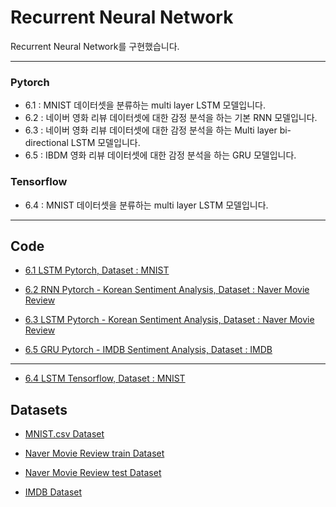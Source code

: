 # Recurrent Neural Network   

Recurrent Neural Network를 구현했습니다.   

---

### Pytorch

- 6.1 : MNIST 데이터셋을 분류하는 multi layer LSTM 모델입니다.
- 6.2 : 네이버 영화 리뷰 데이터셋에 대한 감정 분석을 하는 기본 RNN 모델입니다.   
- 6.3 : 네이버 영화 리뷰 데이터셋에 대한 감정 분석을 하는 Multi layer bi-directional LSTM 모델입니다.    
- 6.5 : IBDM 영화 리뷰 데이터셋에 대한 감정 분석을 하는 GRU 모델입니다. 

### Tensorflow

- 6.4 : MNIST 데이터셋을 분류하는 multi layer LSTM 모델입니다.

---

## Code  

- [6.1 LSTM Pytorch, Dataset : MNIST](6_RNN/6.1_LSTM_MNIST.py)

- [6.2 RNN Pytorch - Korean Sentiment Analysis, Dataset : Naver Movie Review](6_RNN/6.2_RNN_Korean_Sentiment_Analysis_Pytorch.ipynb)    

- [6.3 LSTM Pytorch - Korean Sentiment Analysis, Dataset : Naver Movie Review](6_RNN/6.3_LSTM_Korean_Sentiment_Analysis_Pytorch.ipynb)     

- [6.5 GRU Pytorch - IMDB Sentiment Analysis, Dataset : IMDB ](6_RNN/6.5_GRU_IMDB_Sentiment_Analysis_Pytorch.ipynb)     


---

- [6.4 LSTM Tensorflow, Dataset : MNIST](6_RNN/6.4_LSTM_MNIST_Tensorflow.py)     


## Datasets  

- [MNIST.csv Dataset](https://www.kaggle.com/datasets/oddrationale/mnist-in-csv)  

- [Naver Movie Review train Dataset](../Datasets/ratings_train.txt)
- [Naver Movie Review test Dataset](../Datasets/ratings_test.txt)

- [IMDB Dataset](https://www.kaggle.com/datasets/lakshmi25npathi/imdb-dataset-of-50k-movie-reviews)
